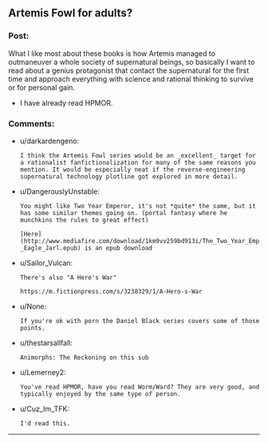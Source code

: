 ## Artemis Fowl for adults?

### Post:

What I like most about these books is how Artemis managed to outmaneuver a whole society of supernatural beings, so basically I want to read about a genius protagonist that contact the supernatural for the first time and approach everything with science and rational thinking to survive or for personal gain.

* I have already read HPMOR.

### Comments:

- u/darkardengeno:
  ```
  I think the Artemis Fowl series would be an _excellent_ target for a rationalist fanfictionalization for many of the same reasons you mention. It would be especially neat if the reverse-engineering supernatural technology plotline got explored in more detail.
  ```

- u/DangerouslyUnstable:
  ```
  You might like Two Year Emperor, it's not *quite* the same, but it has some similar themes going on. (portal fantasy where he munchkins the rules to great effect)

  [Here](http://www.mediafire.com/download/1km9vv259bd913i/The_Two_Year_Emperor_-_Eagle_Jarl.epub) is an epub download
  ```

- u/Sailor_Vulcan:
  ```
  There's also "A Hero's War"

  https://m.fictionpress.com/s/3238329/1/A-Hero-s-War
  ```

- u/None:
  ```
  If you're ok with porn the Daniel Black series covers some of those points.
  ```

- u/thestarsallfall:
  ```
  Animorphs: The Reckoning on this sub
  ```

- u/Lemerney2:
  ```
  You've read HPMOR, have you read Worm/Ward? They are very good, and typically enjoyed by the same type of person.
  ```

- u/Cuz_Im_TFK:
  ```
  I'd read this.
  ```

---

